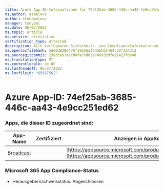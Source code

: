 ```yaml
---
title: Azure App-ID-Informationen für 74ef25ab-3685-446c-aa43-4e9cc251ed62
ms.author: elmalova
author: elenamalova
manager: tonybal
ms.date: 06/07/2022
ms.topic: article
ms.service: attestation
certification_type: attested
description: Alle verfügbaren Sicherheits- und Complianceinformationen für 74ef25ab-3685-446c-aa43-4e9cc251ed62.
ms.openlocfilehash: 5de0d828d476f195b6afb4abbbb464c3273a4d12
ms.sourcegitcommit: 238dca97a9cdafa78d63e74993ddfe91423fde4d
ms.translationtype: MT
ms.contentlocale: de-DE
ms.lasthandoff: 06/07/2022
ms.locfileid: "65937562"
---
```

# <a name="azure-app-id-74ef25ab-3685-446c-aa43-4e9cc251ed62"></a>Azure App-ID: 74ef25ab-3685-446c-aa43-4e9cc251ed62


### <a name="apps-associated-with-this-id"></a>Apps, die dieser ID zugeordnet sind:
| **App-Name** | **Zertifiziert** | **Anzeigen in AppSource** |
|--------------|---------------|-----------------------|
| [Broadcast](../forward/WA200002697.md) |  | [https://appsource.microsoft.com/product/office/WA200002697](https://appsource.microsoft.com/product/office/WA200002697) |

### <a name="microsoft-365-app-compliance-status"></a>Microsoft 365 App Compliance-Status
- Herausgebernachweisstatus: Abgeschlossen
